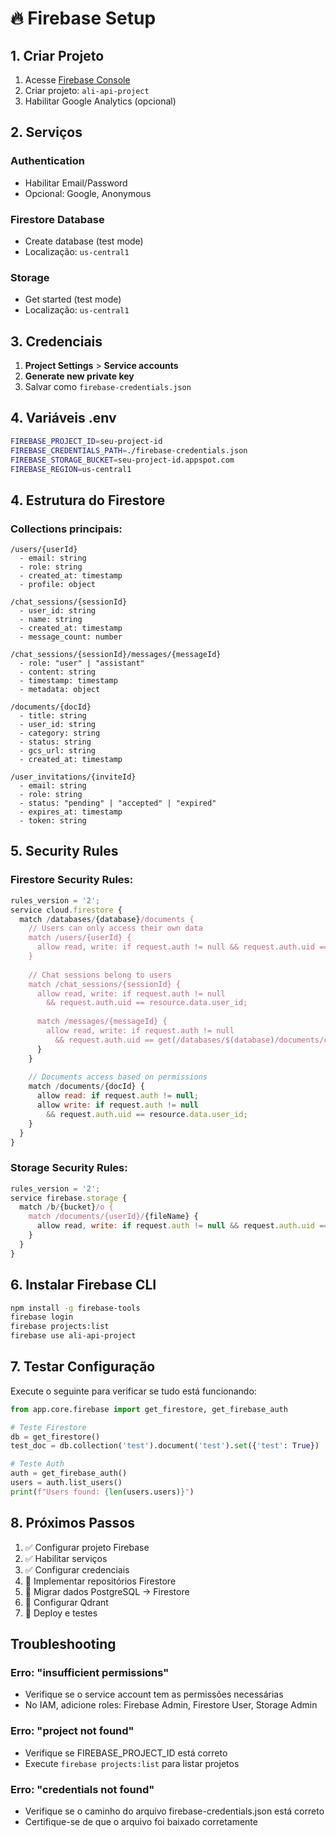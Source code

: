 # 🔥 Firebase Setup

## 1. Criar Projeto
1. Acesse [Firebase Console](https://console.firebase.google.com/)
2. Criar projeto: `ali-api-project`
3. Habilitar Google Analytics (opcional)

## 2. Serviços
### Authentication
- Habilitar Email/Password
- Opcional: Google, Anonymous

### Firestore Database
- Create database (test mode)
- Localização: `us-central1`

### Storage
- Get started (test mode)
- Localização: `us-central1`

## 3. Credenciais
1. **Project Settings** > **Service accounts**
2. **Generate new private key**
3. Salvar como `firebase-credentials.json`

## 4. Variáveis .env

```bash
FIREBASE_PROJECT_ID=seu-project-id
FIREBASE_CREDENTIALS_PATH=./firebase-credentials.json
FIREBASE_STORAGE_BUCKET=seu-project-id.appspot.com
FIREBASE_REGION=us-central1
```

## 4. Estrutura do Firestore


### Collections principais:
```
/users/{userId}
  - email: string
  - role: string
  - created_at: timestamp
  - profile: object

/chat_sessions/{sessionId}
  - user_id: string
  - name: string
  - created_at: timestamp
  - message_count: number

/chat_sessions/{sessionId}/messages/{messageId}
  - role: "user" | "assistant"
  - content: string
  - timestamp: timestamp
  - metadata: object

/documents/{docId}
  - title: string
  - user_id: string
  - category: string
  - status: string
  - gcs_url: string
  - created_at: timestamp

/user_invitations/{inviteId}
  - email: string
  - role: string
  - status: "pending" | "accepted" | "expired"
  - expires_at: timestamp
  - token: string
```

## 5. Security Rules

### Firestore Security Rules:
```javascript
rules_version = '2';
service cloud.firestore {
  match /databases/{database}/documents {
    // Users can only access their own data
    match /users/{userId} {
      allow read, write: if request.auth != null && request.auth.uid == userId;
    }
    
    // Chat sessions belong to users
    match /chat_sessions/{sessionId} {
      allow read, write: if request.auth != null 
        && request.auth.uid == resource.data.user_id;
      
      match /messages/{messageId} {
        allow read, write: if request.auth != null 
          && request.auth.uid == get(/databases/$(database)/documents/chat_sessions/$(sessionId)).data.user_id;
      }
    }
    
    // Documents access based on permissions
    match /documents/{docId} {
      allow read: if request.auth != null;
      allow write: if request.auth != null 
        && request.auth.uid == resource.data.user_id;
    }
  }
}
```

### Storage Security Rules:
```javascript
rules_version = '2';
service firebase.storage {
  match /b/{bucket}/o {
    match /documents/{userId}/{fileName} {
      allow read, write: if request.auth != null && request.auth.uid == userId;
    }
  }
}
```

## 6. Instalar Firebase CLI

```bash
npm install -g firebase-tools
firebase login
firebase projects:list
firebase use ali-api-project
```

## 7. Testar Configuração

Execute o seguinte para verificar se tudo está funcionando:

```python
from app.core.firebase import get_firestore, get_firebase_auth

# Teste Firestore
db = get_firestore()
test_doc = db.collection('test').document('test').set({'test': True})

# Teste Auth
auth = get_firebase_auth()
users = auth.list_users()
print(f"Users found: {len(users.users)}")
```

## 8. Próximos Passos

1. ✅ Configurar projeto Firebase
2. ✅ Habilitar serviços
3. ✅ Configurar credenciais
4. 🔄 Implementar repositórios Firestore
5. 🔄 Migrar dados PostgreSQL → Firestore
6. 🔄 Configurar Qdrant
7. 🔄 Deploy e testes

## Troubleshooting

### Erro: "insufficient permissions"
- Verifique se o service account tem as permissões necessárias
- No IAM, adicione roles: Firebase Admin, Firestore User, Storage Admin

### Erro: "project not found"
- Verifique se FIREBASE_PROJECT_ID está correto
- Execute `firebase projects:list` para listar projetos

### Erro: "credentials not found"
- Verifique se o caminho do arquivo firebase-credentials.json está correto
- Certifique-se de que o arquivo foi baixado corretamente